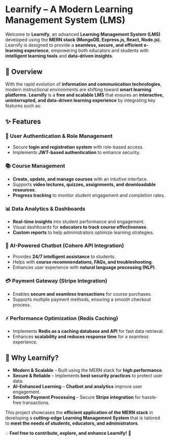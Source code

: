 # **Learnify – A Modern Learning Management System (LMS)**  

Welcome to **Learnify**, an advanced **Learning Management System (LMS)** developed using the **MERN stack (MongoDB, Express.js, React, Node.js)**. Learnify is designed to provide a **seamless, secure, and efficient e-learning experience**, empowering both educators and students with **intelligent learning tools** and **data-driven insights**.  

## **📌 Overview**  
With the rapid evolution of **information and communication technologies**, modern instructional environments are shifting toward **smart learning platforms**. **Learnify** is a **free and scalable LMS** that ensures an **interactive, uninterrupted, and data-driven learning experience** by integrating key features such as:  

## **✨ Features**  

### **🔐 User Authentication & Role Management**  
- Secure **login and registration system** with role-based access.  
- Implements **JWT-based authentication** to enhance security.  

### **📚 Course Management**  
- **Create, update, and manage courses** with an intuitive interface.  
- Supports **video lectures, quizzes, assignments, and downloadable resources**.  
- **Progress tracking** to monitor student engagement and completion rates.  

### **📊 Data Analytics & Dashboards**  
- **Real-time insights** into student performance and engagement.  
- Visual dashboards for **educators to track course effectiveness**.  
- **Custom reports** to help administrators optimize learning strategies.  

### **🤖 AI-Powered Chatbot (Cohere API Integration)**  
- Provides **24/7 intelligent assistance** to students.  
- Helps with **course recommendations, FAQs, and troubleshooting**.  
- Enhances user experience with **natural language processing (NLP)**.  

### **💳 Payment Gateway (Stripe Integration)**  
- Enables **secure and seamless transactions** for course purchases.  
- Supports multiple payment methods, ensuring a smooth checkout process.  

### **⚡ Performance Optimization (Redis Caching)**  
- Implements **Redis as a caching database and API** for fast data retrieval.  
- Enhances **scalability and reduces response time** for a seamless experience.  

## **🚀 Why Learnify?**  
- **Modern & Scalable** – Built using the MERN stack for **high performance**.  
- **Secure & Reliable** – Implements **best security practices** to protect user data.  
- **AI-Enhanced Learning** – **Chatbot and analytics** improve user engagement.  
- **Smooth Payment Processing** – Secure **Stripe integration** for hassle-free transactions.  

This project showcases the **efficient application of the MERN stack** in developing a **cutting-edge Learning Management System** that is tailored to **meet the needs of students, educators, and administrators**.  

💡 **Feel free to contribute, explore, and enhance Learnify!** 🚀
